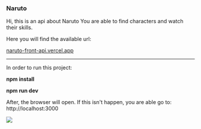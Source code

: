 ### Naruto
Hi, this is an api about Naruto
You are able to find characters and watch their skills.

Here you will find the available url:

[naruto-front-api.vercel.app](naruto-front-api.vercel.app)


------------------------------------------

In order to run this project:

**npm install**

**npm run dev**


After, the browser will open. If this isn't happen, you are able go to: http://localhost:3000

[![](https://i.pinimg.com/originals/ac/58/31/ac5831b6b19b390006a7a04e11381377.gif)](https://i.pinimg.com/originals/ac/58/31/ac5831b6b19b390006a7a04e11381377.gif)